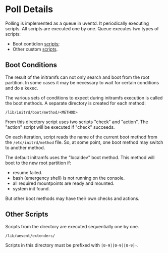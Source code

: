 # Poll Details

Polling is implemented as a queue in uventd. It periodically executing scripts.
All scripts are executed one by one. Queue executes two types of scripts:

- Boot contidion [scripts](PollDetails.md#boot-conditions);
- Other custom [scripts](PollDetails.md#other-scripts).

## Boot Conditions

The result of the initramfs can not only search and boot from the root partition.
In some cases it may be necessary to wait for certain conditions and do a kexec.

The various sets of conditions to expect during initramfs execution is called
the boot methods. A separate directory is created for each method:

`/lib/initrd/boot/method/<METHOD>`

From this directory script uses two scripts "check" and "action". The "action"
script will be executed if "check" succeeds.

On each iteration, script reads the name of the current boot method from the
`/etc/initrd/method` file. So, at some point, one boot method may switch to
another method.

The default initramfs uses the "localdev" boot method. This method will boot to
the new root partition if:

- resume failed.
- bash (emergency shell) is not running on the console.
- all required mountpoints are ready and mounted.
- system init found.

But other boot methods may have their own checks and actions.

## Other Scripts

Scripts from the directory are executed sequentially one by one.

`/lib/uevent/extenders/`

Scripts in this directory must be prefixed with `[0-9][0-9][0-9]-`.

